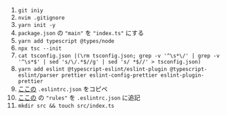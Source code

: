 1. `git iniy`
1. `nvim .gitignore`
1. `yarn init -y`
1. `package.json` の `"main"` を `"index.ts"` にする
1. `yarn add typescript @types/node`
1. `npx tsc --init`
1. `cat tsconfig.json |(\rm tsconfig.json; grep -v '^\s*\/' | grep -v '^\s*$' | sed 's/\/.*$//g' | sed 's/ *$//' > tsconfig.json)`
1. `yarn add eslint @typescript-eslint/eslint-plugin @typescript-eslint/parser prettier eslint-config-prettier eslint-plugin-prettier`
1. [ここの](https://qiita.com/suzuki_sh/items/fe9b60c4f9e1dbc5d903) `.eslintrc.json` をコピペ
1. [ここの](https://qiita.com/mysticatea/items/9da94240f29ea516ae87#セミコロンを省略するスタイル) の `"rules"` を `.eslintrc.json` に追記
1. `mkdir src && touch src/index.ts`
